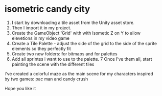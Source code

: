 # isometric candy city

1. I start by downloading a tile asset from the Unity asset store.
2. Then I import it in my project. 
3. Create the GameObject 'Grid' with with Isometic Z on Y to allow elevetions in my video game
4. Create a Tile Palette - adjust the side of the grid to the side of the sprite elements so they perfectly fit
5. Create two new folders: for bitmaps and for palettes 
6. Add all sprintes i want to use to the palette. 
7 Once I've them all, start painting the scene with the different tiles 

I've created a colorful maze as the main scene for my characters inspired by two games: pac man and candy crush 

Hope you like it 
